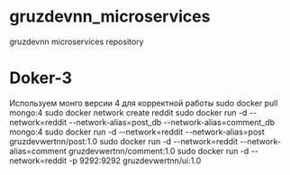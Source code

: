 # gruzdevnn_microservices
gruzdevnn microservices repository
# Doker-3
Используем монго версии 4 для корректной работы
sudo docker pull mongo:4
sudo docker network create reddit
sudo docker run -d --network=reddit --network-alias=post_db --network-alias=comment_db mongo:4
sudo docker run -d --network=reddit --network-alias=post gruzdevwertnn/post:1.0
sudo docker run -d --network=reddit --network-alias=comment gruzdevwertnn/comment:1.0
sudo docker run -d --network=reddit -p 9292:9292 gruzdevwertnn/ui:1.0
